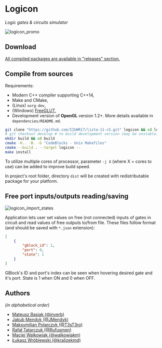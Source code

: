 # Logicon
*Logic gates & circuits simulator*

![logicon_promo](https://user-images.githubusercontent.com/9089004/34963682-17e7177a-fa4a-11e7-9c7a-805193857288.gif)

## Download
[All compiled packages are available in "releases" section.](https://github.com/IIUWR17/lista-11-c5/releases)

## Compile from sources

Requirements:
- Modern C++ compiler supporting C++14,
- Make and CMake,
- (Linux) `xorg-dev`,
- (Windows) [FreeGLUT](https://www.transmissionzero.co.uk/software/freeglut-devel/),
- Development version of **OpenGL** version 1.2+.
More details available in `dependencies/README.md`.

```bash
git clone "https://github.com/IIUWR17/lista-11-c5.git" logicon && cd logicon
# git checkout develop # to build development version (may be unstable)
mkdir build && cd build
cmake -H.. -B. -G "CodeBlocks - Unix Makefiles"
cmake --build . --target logicon --
make install
```

To utilize multiple cores of processor, parameter `-j X` (where X = cores to use) can be added
to improve build speed.

In project's root folder, directory `dist` will be created 
with redistributable package for your platform.

## Free port inputs/outputs reading/saving

![logicon_import_states](https://user-images.githubusercontent.com/9089004/34964042-ccf90a82-fa4b-11e7-887c-3a9a50563428.gif)

Application lets user set values on free (not connected) inputs of gates in 
circuit and read values of free outputs to/from file. These files follow format 
(and should be saved with `*.json` extension):

```json
[
    {
        "gblock_id": 1,
        "port": 0,
        "state": 1
    }
]
```

GBlock's ID and port's index can be seen when hovering desired gate and it's port.
State is 1 when ON and 0 when OFF.

## Authors
*(in alphabetical order)*
- [Mateusz Basiak (@inverb)](https://github.com/inverb)
- [Jakub Mendyk (@JMendyk)](https://github.com/JMendyk)
- [Maksymilian Polarczyk (@T3sT3ro)](https://github.com/T3sT3ro)
- [Rafał Tatarczuk (@Rufusmen)](https://github.com/Rufusmen)
- [Maciej Walkowiak (@walkowiakm)](https://github.com/walkowiakm)
- [Łukasz Wróblewski (@kralizekmd)](https://github.com/kralizekmd)
